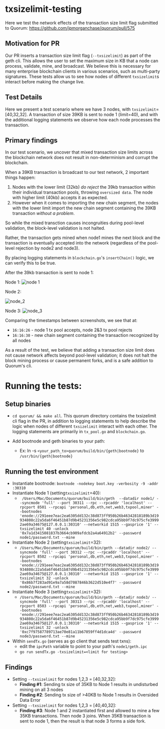 # txsizelimit-testing
Here we test the network effects of the transaction size limit flag submitted to Quorum: https://github.com/jpmorganchase/quorum/pull/575

## Motivation for PR

Our PR inserts a transaction size limit flag (`--txsizelimit`) as part of the geth cli. This allows the user to set the maximum size in KB that a node can process, validate, mine, and broadcast. We believe this is necessary for many enterprise blockchain clients in various scenarios, such as multi-party signatures. These tests allow us to see how nodes of different `txsizelimit`s interact before making the change live.

## Test Details

Here we present a test scenario where we have 3 nodes, with `txsizelimit`=[40,32,32]. A transaction of size 39KB is sent to node 1 (limit=40), and with the additional logging statements we observe how each node processes the transaction.

## Primary findings
In our test scenario, we uncover that mixed transaction size limits across the blockchain network does not result in non-determinism and corrupt the blockchain.  

When a 39KB transaction is broadcast to our test network, 2 important things happen:

1. Nodes with the lower limit (32kb) *do reject* the 39kb transaction within their individual transaction pools, throwing `oversized data`. The node with higher limit (40kb) accepts it as expected.
2. However when it comes to importing the new chain segment, the nodes with the lower limit import the new chain segment containing the 39KB transaction *without a problem*. 

So while the mixed transction causes incongruities during pool-level validation, the block-level validation is not halted. 

Rather, the transaction gets mined when node1 mines the next block and the transaction is eventually accepted into the network (regardless of the pool-level rejection by node2 and node3). 

By placing logging statements in `blockchain.go`'s `insertChain()` logic, we can verify this to be true. 

After the 39kb transaction is sent to node 1:

Node 1:
![node 1](https://i.ibb.co/5TxpByW/node-1.png)

Node 2:

![node_2](https://i.ibb.co/bQNSRP9/node-2.png)

Node 3:
![node_3](https://i.ibb.co/HgmKVhk/node-3.png)

Comparing the timestamps between screenshots, we see that at:

- `16:16:26` - node 1 tx pool accepts, node 2&3 tx pool rejects
- `16:16:30` - new chain segment containing the transaction recognized by all nodes

As a result of the test, we believe that adding a transaction size limit does not cause network affects beyond pool-level validation; it does not halt the block mining process or cause permanent forks, and is a safe addition to Quorum's cli.

# Running the tests:

## Setup binaries
- `cd quorum/ && make all`. This quorum directory contains the txsizelimit cli flag in the PR, in addition to logging statements to help describe the logic when nodes of different `txsizelimit` interact with each other. The logging statements are primarily in `tx_pool.go` and `blockchain.go`. 


- Add bootnode and geth binaries to your path:
  - Ex: ln -s `<your_path_to>quorum/build/bin/{geth|bootnode}` to `/usr/bin/{geth|bootnode}`

## Running the test environment
- Instantiate bootnode: `bootnode -nodekey boot.key -verbosity -9 -addr :30310`
- Instantiate Node 1 (setting`txsizelimit`=40): 
  - ` /Users/Mac/Documents/quorum/build/bin/geth  --datadir node1/ --syncmode 'full' --port 30311 --rpc --rpcaddr 'localhost' --rpcport 8501 --rpcapi 'personal,db,eth,net,web3,txpool,miner' --bootnodes 'enode://291eee7eac2ea6305dd132c38d873ff950b26b46342818189b3d19934808c22a5da6f46451b87d9b45231356e5c982cdca95bb9f7dc975cfe39992ae69a34675@127.0.0.1:30310' --networkid 1515 --gasprice '1' --txsizelimit 40 -unlock '0x7a1d3415081837b3664cb909afdcb2a4a64912b2' --password node1/password.txt --mine`
- Instantiate Node 2 (setting`txsizelimit`=32): 
  - `/Users/Mac/Documents/quorum/build/bin/geth --datadir node2/ --syncmode 'full' --port 30312 --rpc --rpcaddr 'localhost' --rpcport 8502 --rpcapi 'personal,db,eth,net,web3,txpool,miner' --bootnodes 'enode://291eee7eac2ea6305dd132c38d873ff950b26b46342818189b3d19934808c22a5da6f46451b87d9b45231356e5c982cdca95bb9f7dc975cfe39992ae69a34675@127.0.0.1:30310' --networkid 1515 --gasprice '1' --txsizelimit 32 -unlock '0x86b7f283ad91e9a7a58d7087846b3622d510e4f7' --password node2/password.txt --mine`
- Instantiate Node 3 (setting`txsizelimit`=32): 
  - `/Users/Mac/Documents/quorum/build/bin/geth --datadir node3/ --syncmode 'full' --port 30313 --rpc --rpcaddr 'localhost' --rpcport 8503 --rpcapi 'personal,db,eth,net,web3,txpool,miner' --bootnodes 'enode://291eee7eac2ea6305dd132c38d873ff950b26b46342818189b3d19934808c22a5da6f46451b87d9b45231356e5c982cdca95bb9f7dc975cfe39992ae69a34675@127.0.0.1:30310' --networkid 1515 --gasprice '1' --txsizelimit 32 -unlock '0xc7f97587789713ae70e81a11b67059ff4d1dca4d' --password node3/password.txt --mine`
- Within `sendTx.go` (serves as go client that sends test txns): 
  - edit the `ipcPath` variable to point to your path's `node1/geth.ipc`
  - `go run sendTx.go -txsizelimit=<limit for testing>`

## Findings
- Setting `--txsizelimit` for nodes 1,2,3 = [40,32,32]:
  - **Finding #1**: Sending tx size of 35KB to Node 1 results in undisturbed mining on all 3 nodes
  - **Finding #2**: Sending tx size of >40KB to Node 1 results in Oversided Data Error
- Setting `--txsizelimit` for nodes 1,2,3 = [40,40,32]:
  - **Finding #3**: Node 1 and 2 instantiated first and allowed to mine a few 35KB transactions. Then node 3 joins. When 35KB transaction is sent to node 1, then the result is that node 3 forms a side fork.
